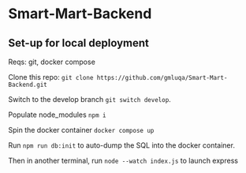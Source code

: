 # Smart-Mart-Backend

## Set-up for local deployment

Reqs: git, docker compose

Clone this repo: `git clone https://github.com/gmluqa/Smart-Mart-Backend.git`

Switch to the develop branch `git switch develop`.

Populate node_modules `npm i`

Spin the docker container `docker compose up`

Run `npm run db:init` to auto-dump the SQL into the docker container.

Then in another terminal, run `node --watch index.js` to launch express

